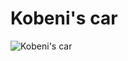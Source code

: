 # Kobeni's car

![Kobeni's car](https://static.wikia.nocookie.net/chainsaw-man/images/3/3c/Kobeni%27s_car.png/revision/latest?cb=20220821140641)

